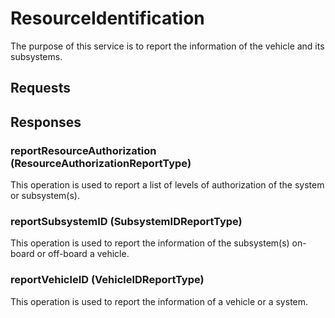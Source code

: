 # ResourceIdentification
The purpose of this service is to report the information of the vehicle and its subsystems.

## Requests

## Responses
### reportResourceAuthorization (ResourceAuthorizationReportType)
This operation is used to report a list of levels of authorization of the system or subsystem(s).
### reportSubsystemID (SubsystemIDReportType)
This operation is used to report the information of the subsystem(s) on-board or off-board a vehicle.
### reportVehicleID (VehicleIDReportType)
This operation is used to report the information of a vehicle or a system.
